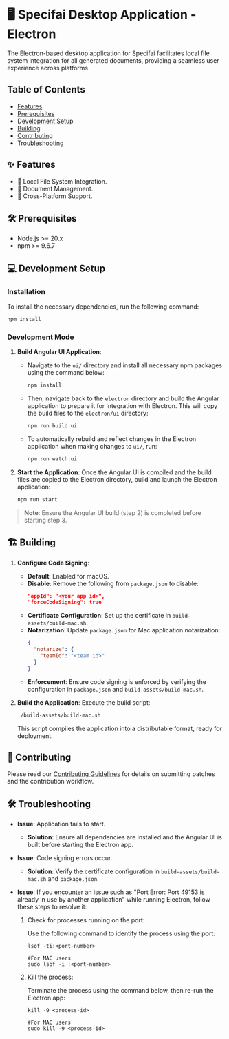 # 🖥️ Specifai Desktop Application - Electron

The Electron-based desktop application for Specifai facilitates local file system integration for all generated documents, providing a seamless user experience across platforms.

## Table of Contents
- [Features](#features)
- [Prerequisites](#prerequisites)
- [Development Setup](#development-setup)
- [Building](#building)
- [Contributing](#contributing)
- [Troubleshooting](#troubleshooting)

## ✨ Features

- 📂 Local File System Integration.
- 📄 Document Management.
- 🚀 Cross-Platform Support.

## 🛠️ Prerequisites

- Node.js >= 20.x
- npm >= 9.6.7

## 💻 Development Setup

### Installation

To install the necessary dependencies, run the following command:

```bash
npm install
```

### Development Mode

1. **Build Angular UI Application**: 
   - Navigate to the `ui/` directory and install all necessary npm packages using the command below:
     ```bash
     npm install
     ```
   - Then, navigate back to the `electron` directory and build the Angular application to prepare it for integration with Electron. This will copy the build files to the `electron/ui` directory:
     ```bash
     npm run build:ui
     ```
   - To automatically rebuild and reflect changes in the Electron application when making changes to `ui/`, run:
     ```bash
     npm run watch:ui
     ```

3. **Start the Application**: Once the Angular UI is compiled and the build files are copied to the Electron directory, build and launch the Electron application:
   ```bash
   npm run start
   ```

> **Note**: Ensure the Angular UI build (step 2) is completed before starting step 3.

## 🏗️ Building

1. **Configure Code Signing**:
   - **Default**: Enabled for macOS.
   - **Disable**: Remove the following from `package.json` to disable:
     ```json
     "appId": "<your app id>",
     "forceCodeSigning": true
     ```
   - **Certificate Configuration**: Set up the certificate in `build-assets/build-mac.sh`.
   - **Notarization**: Update `package.json` for Mac application notarization:
     ```json
     {
       "notarize": {        
         "teamId": "<team id>"      
       }
     }
     ```
   - **Enforcement**: Ensure code signing is enforced by verifying the configuration in `package.json` and `build-assets/build-mac.sh`.

3. **Build the Application**: Execute the build script:
   ```bash
   ./build-assets/build-mac.sh
   ```
   This script compiles the application into a distributable format, ready for deployment.

## 🤝 Contributing

Please read our [Contributing Guidelines](../CONTRIBUTING.md) for details on submitting patches and the contribution workflow.

## 🛠️ Troubleshooting

- **Issue**: Application fails to start.
  - **Solution**: Ensure all dependencies are installed and the Angular UI is built before starting the Electron app.

- **Issue**: Code signing errors occur.
  - **Solution**: Verify the certificate configuration in `build-assets/build-mac.sh` and `package.json`.

- **Issue**: If you encounter an issue such as "Port Error: Port 49153 is already in use by another application" while running Electron, follow these steps to resolve it:

   1. Check for processes running on the port:

      Use the following command to identify the process using the port:
      ```
      lsof -ti:<port-number>

      #For MAC users
      sudo lsof -i :<port-number>
      ```
     
   2. Kill the process:

      Terminate the process using the command below, then re-run the Electron app:
      ```
      kill -9 <process-id>
      
      #For MAC users
      sudo kill -9 <process-id>
      ```